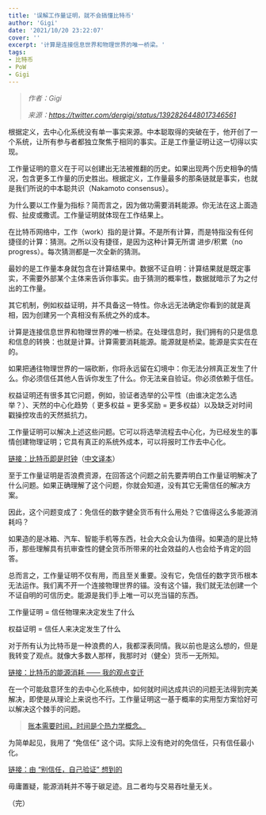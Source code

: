 ```yaml
---
title: '误解工作量证明，就不会搞懂比特币'
author: 'Gigi'
date: '2021/10/20 23:22:07'
cover: ''
excerpt: '计算是连接信息世界和物理世界的唯一桥梁。'
tags:
- 比特币
- PoW
- Gigi
---
```



> *作者：Gigi*
> 
> *来源：<https://twitter.com/dergigi/status/1392826448017346561>*


根据定义，去中心化系统没有单一事实来源。中本聪取得的突破在于，他开创了一个系统，让所有参与者都独立聚焦于相同的事实。正是工作量证明让这一切得以实现。

工作量证明的意义在于可以创建出无法被推翻的历史。如果出现两个历史相争的情况，包含更多工作量的历史胜出。根据定义，工作量最多的那条链就是事实，也就是我们所说的中本聪共识（Nakamoto consensus）。

为什么要以工作量为指标？简而言之，因为做功需要消耗能源。你无法在这上面造假、扯皮或撒谎。工作量证明就体现在工作结果上。

在比特币网络中，工作（work）指的是计算。不是所有计算，而是特指没有任何捷径的计算：猜测。之所以没有捷径，是因为这种计算无所谓 进步/积累（no progress）。每次猜测都是一次全新的猜测。

最妙的是工作量本身就包含在计算结果中。数据不证自明：计算结果就是既定事实，不需要外部某个主体来告诉你事实。由于猜测的概率性，数据就暗示了为之付出的工作量。

其它机制，例如权益证明，并不具备这一特性。你永远无法确定你看到的就是真相，因为创建另一个真相没有系统之外的成本。

计算是连接信息世界和物理世界的唯一桥梁。在处理信息时，我们拥有的只是信息和信息的转换：也就是计算。计算需要消耗能源。能源就是桥梁。能源是实实在在的。 

如果把通往物理世界的一端砍断，你将永远留在幻境中：你无法分辨真正发生了什么。你必须信任其他人告诉你发生了什么。你无法亲自验证。你必须依赖于信任。

权益证明还有很多其它问题，例如，验证者选举的公平性（由谁决定怎么选举？）、天然的中心化趋势（ 更多权益 = 更多奖励 = 更多权益）以及缺乏对时间戳操控攻击的天然抵抗力。

工作量证明可以解决上述这些问题。它可以将选举流程去中心化，为已经发生的事情创建物理证明；它具有真正的系统外成本，可以将报时工作去中心化。

[链接：比特币即是时钟](https://dergigi.com/2021/01/14/bitcoin-is-time/)（[中文译本](https://www.btcstudy.org/2021/09/29/bitcoin-is-time/)）

至于工作量证明是否浪费资源，在回答这个问题之前先要弄明白工作量证明解决了什么问题。如果正确理解了这个问题，你就会知道，没有其它无需信任的解决方案。

因此，这个问题变成了：免信任的数字健全货币有什么用处？它值得这么多能源消耗吗？

如果造的是冰箱、汽车、智能手机等东西，社会大众会认为值得。如果造的是比特币，那些理解具有抗审查性的健全货币所带来的社会效益的人也会给予肯定的回答。

总而言之，工作量证明不仅有用，而且至关重要。没有它，免信任的数字货币根本无法运作。我们离不开一个连接物理世界的锚。没有这个锚，我们就无法创建一个不证自明的可信历史。能源是我们手上唯一可以充当锚的东西。

工作量证明 = 信任物理来决定发生了什么

权益证明 = 信任人来决定发生了什么

对于所有认为比特币是一种浪费的人，我都深表同情。我以前也是这么想的，但是我转变了观点。就像大多数人那样，我那时对（健全）货币一无所知。

[链接：比特币的能源消耗 —— 我的观点变迁](https://t.co/KHWE270AWj?amp=1)

在一个可能敌意环生的去中心化系统中，如何就时间达成共识的问题无法得到完美解决，即使是从理论上来说也不行。工作量证明这一基于概率的实用型方案恰好可以解决这个棘手的问题。

>[账本需要时间，时间是个热力学概念。](https://twitter.com/dergigi/status/1392409660154646529)

为简单起见，我用了 “免信任” 这个词。实际上没有绝对的免信任，只有信任最小化。

[链接：由 “别信任，自己验证” 想到的](https://21lessons.com/16/)

毋庸置疑，能源消耗并不等于碳足迹。且二者均与交易吞吐量无关。

（完）
